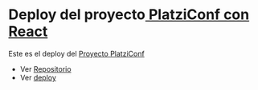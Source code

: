 # Deploy del proyecto[ PlatziConf con React](https://github.com/Elimasyrubi/PlatziConf-con-Reactjs " PlatziConf con React")

Este es el deploy del [ Proyecto PlatziConf](https://github.com/Elimasyrubi/PlatziConf-con-Reactjs " Proyecto PlatziConf")
- Ver [Repositorio](https://github.com/Elimasyrubi/PlatziConf-con-Reactjs "proyecto Crado con React  ") 
- Ver [deploy](https://elimasyrubi.github.io/platziConf-React-deploy/ "aqui")
